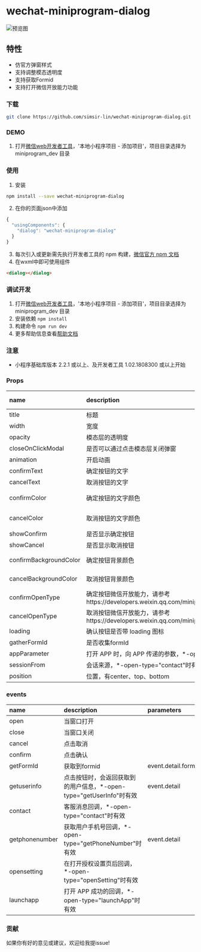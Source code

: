 # wechat-miniprogram-dialog

![预览图](https://raw.githubusercontent.com/simsir-lin/wechat-miniprogram-dialog/master/screenshot.jpg "预览图")

## 特性
* 仿官方弹窗样式
* 支持调整模态透明度
* 支持获取Formid
* 支持打开微信开放能力功能

### 下载
``` bash
git clone https://github.com/simsir-lin/wechat-miniprogram-dialog.git
```

### DEMO
1. 打开[微信web开发者工具](https://mp.weixin.qq.com/debug/wxadoc/dev/devtools/download.html)，'本地小程序项目 - 添加项目'，项目目录选择为 miniprogram_dev 目录

### 使用
1. 安装
```bash
npm install --save wechat-miniprogram-dialog
```
2. 在你的页面json中添加
``` javascript
{
  "usingComponents": {
    "dialog": "wechat-miniprogram-dialog"
  }
}
```
3. 每次引入或更新需先执行开发者工具的 npm 构建，[微信官方 npm 文档](https://developers.weixin.qq.com/miniprogram/dev/devtools/npm.html)
4. 在wxml中即可使用组件
``` html
<dialog></dialog>
```

### 调试开发
1. 打开[微信web开发者工具](https://mp.weixin.qq.com/debug/wxadoc/dev/devtools/download.html)，'本地小程序项目 - 添加项目'，项目目录选择为 miniprogram_dev 目录
2. 安装依赖 `npm install`
3. 构建命令 `npm run dev`
4. 更多帮助信息查看[帮助文档](https://github.com/wechat-miniprogram/miniprogram-custom-component)

### 注意
* 小程序基础库版本 2.2.1 或以上、及开发者工具 1.02.1808300 或以上开始

### Props

| name     | description              | type     | default value |
| :---------------- | :----------------------- | :------  | :------------ |
| title             | 标题                 | String    | 提示          |
| width             | 宽度                 | String    | 650rpx          |
| opacity             | 模态层的透明度                 | Number    | 0.4       |
| closeOnClickModal    | 是否可以通过点击模态层关闭弹窗     | Boolean    | false       |
| animation    | 开启动画     | Boolean    | true       |
| confirmText             | 确定按钮的文字                | String    | 确定          |
| cancelText             | 取消按钮的文字                 | String    | 取消          |
| confirmColor             | 确定按钮的文字颜色               | String    | #333333(支持RGBA)          |
| cancelColor            | 取消按钮的文字颜色                 | String    | #999999(支持RGBA)          |
| showConfirm    | 是否显示确定按钮     | Boolean    | true       |
| showCancel    | 是否显示取消按钮     | Boolean    | true       |
| confirmBackgroundColor    | 确定按钮背景颜色     | String    | #ffffff(支持RGBA)         |
| cancelBackgroundColor    | 取消按钮背景颜色     | String    | #ffffff(支持RGBA)         |
| confirmOpenType    | 确定按钮微信开放能力，请参考https://developers.weixin.qq.com/miniprogram/dev/component/button.html    | String    |          |
| cancelOpenType    | 取消按钮微信开放能力，请参考https://developers.weixin.qq.com/miniprogram/dev/component/button.html     | String    |          |
| loading    | 确认按钮是否带 loading 图标     | Boolean    | true       |
| gatherFormId    | 是否收集formId     | Boolean    | true       |
| appParameter    | 打开 APP 时，向 APP 传递的参数，*-open-type="launchApp"时有效     | String    |        |
| sessionFrom    | 会话来源，*-open-type="contact"时有效     | String    |        |
| position    | 位置，有center、top、bottom     | String    |    center    |

### events

| name     | description              | parameters     |
| :---------------- | :----------------------- | :------  |
| open            | 当窗口打开                 |     |
| close            | 当窗口关闭                 |     |
| cancel            | 点击取消                 |     |
| confirm            | 点击确认                 |     |
| getFormId            | 获取到formid                 |  event.detail.formId   |
| getuserinfo            | 点击按钮时，会返回获取到的用户信息，*-open-type="getUserInfo"时有效          |  event.detail   |
| contact            | 客服消息回调，*-open-type="contact"时有效                 |     |
| getphonenumber            | 获取用户手机号回调，*-open-type="getPhoneNumber"时有效    |  event.detail   |
| opensetting            | 在打开授权设置页后回调，*-open-type="openSetting"时有效    |     |
| launchapp            | 打开 APP 成功的回调，*-open-type="launchApp"时有效    |     |


### 贡献
如果你有好的意见或建议，欢迎给我提issue!

